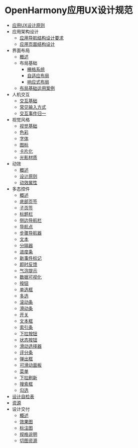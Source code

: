 # OpenHarmony应用UX设计规范

- [应用UX设计原则](app-ux-design.md)
- 应用架构设计
    - [应用导航结构设计要求](app-navigation-structure-design.md)
    - [应用页面结构设计](app-page-structure-design.md)
- 界面布局
    - [概述](ui-layout-overview.md)
    - 布局基础
        - [栅格系统](grid-system.md)
        - [自适应布局](adaptive-layout.md)
        - [响应式布局](responsive-layout.md)
    - [布局基础运用案例](ui-layout-cases.md)
- 人机交互
    - [交互基础](human-machine-interaction-basis.md)
    - [常见输入方式](typical-input-modes.md)
    - [交互事件归一](unified-interaction-events.md)
- 视觉风格
    - [视觉基础](visual-basis.md)
    - [色彩](visual-colors.md)
    - [字体](visual-fonts.md)
    - [图标](visual-icons.md)
    - [卡片化](visual-widgets.md)
    - [光影材质](visual-shade-shadow.md)
- 动效
    - [概述](animation-overview.md)
    - [设计原则](animation-design-principles.md)
    - [动效属性](animation-attributes.md)
- 多态控件
    - [概述](multimodal-component-overview.md)
    - [底部页签](multimodal-bottom-tab.md)
    - [子页签](multimodal-subtab.md)
    - [标题栏](multimodal-title-bar.md)
    - [侧边导航栏](multimodal-sidebar.md)
    - [导航点](multimodal-swiper.md)
    - [步骤导航器](multimodal-stepper.md)
    - [文本](multimodal-text.md)
    - [分隔器](multimodal-divider.md)
    - [进度条](multimodal-progress-bar.md)
    - [新事件标记](multimodal-badge.md)
    - [即时反馈](multimodal-instant-tip.md)
    - [气泡提示](multimodal-bubble.md)
    - [数据可视化](multimodal-data-panel.md)
    - [按钮](multimodal-button.md)
    - [单选框](multimodal-radio-button.md)
    - [多选](multimodal-check-box.md)
    - [滚动条](multimodal-scrollbar.md)
    - [滑动条](multimodal-slider.md)
    - [开关](multimodal-toggle.md)
    - [文本框](multimodal-text-box.md)
    - [索引条](multimodal-index-bar.md)
    - [下拉按钮](multimodal-drop-down-menu.md)
    - [状态按钮](multimodal-state-button.md)
    - [滑动选择器](multimodal-picker.md)
    - [评分条](multimodal-rating-bar.md)
    - [弹出框](multimodal-dialog.md)
    - [可滑动面板](multimodal-slidable-panel.md)
    - [菜单](multimodal-menu.md)
    - [下拉刷新](multimodal-pull-to-refresh.md)
    - [搜索框](multimodal-search-box.md)
    - [勾选](multimodal-tick-box.md)
- [设计自检表](design-checklist.md)
- [资源](design-resources.md)
- 设计交付
    - [概述](design-deliverable-overview.md)
    - [效果图](design-effect-drawings.md)
    - [标注图](design-annotated-drawings.md)
    - [规格说明](design-specifications.md)
    - [切图资源](design-map-cached-drawings.md)
